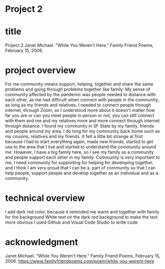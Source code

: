 # Project 2

 # title
Project 2
Janet Michael. "While You Weren't Here." Family Friend Poems, February 15, 2006.

# project overview
For me community means support, helping, together and share the same problems and going through problems together like family. My sense of community affected by the pandemic was people needed to distance with each other, as me had difficult when connect with people in the community, as long as my friends and relatives. I needed to connect people through internet, through Zoom, so I understood more about it doesn't matter how far you are or can you meet people in person or not, you can still connect with them and me and my relatives more and more connect through internet through distance. I found my community in SF State by my family, friends and people around my area.  I do long for my community back home such as my cousins, relatives and my friends. It felt a little bit strange at first because I had to start everything again, made new friends, started to get use to the area that I live and started to understand the community around me. However, I have a big family here, so I see my family as a community and people support each other in my family. Community is very important to me, I need community for supporting for helping for developing together, and I think I am very proud that I can be a. part of community so that I can help people, support people and develop together as an individual and as a community. 

# technical overview
I add dark red color, because it reminded me warm and together with family for the background
White text on the dark red background to make the text more obvious
I used Github and Visual Code Studio to write code
# acknowledgment
Janet Michael. "While You Weren't Here." Family Friend Poems, February 15, 2006. https://www.familyfriendpoems.com/poem/while-you-werent-here
